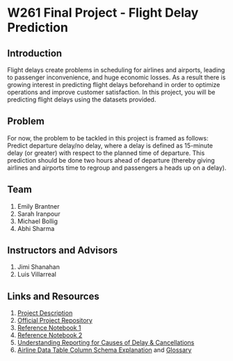 # W261 Final Project - Flight Delay Prediction

## Introduction
Flight delays create problems in scheduling for airlines and airports, leading to passenger inconvenience, and huge economic losses. As a result there is growing interest in predicting flight delays beforehand in order to optimize operations and improve customer satisfaction. In this project, you will be predicting flight delays using the datasets provided. 

## Problem

For now, the problem to be tackled in this project is framed as follows:
Predict departure delay/no delay, where a delay is defined as 15-minute delay (or greater) with respect to the planned time of departure. This prediction should be done two hours ahead of departure (thereby giving airlines and airports time to regroup and passengers a heads up on a delay). 


## Team
1. Emily Brantner 
2. Sarah Iranpour 
3. Michael Bollig 
4. Abhi Sharma

## Instructors and Advisors
1. Jimi Shanahan
2. Luis Villarreal

## Links and Resources
1. [Project Description](https://docs.google.com/document/d/1dIh9RDSp8TLZ1JPbuJqZn1PKIMVGv-1PeOMjSYuf7XM/edit)
2. [Official Project Repository](https://github.com/UCB-w261/main/tree/main/Assignments/FinalProject)
3. [Reference Notebook 1](https://github.com/MScatolin/W261-SP19-Team13-FinalProject/blob/master/Team13_FinalProject.ipynb)
4. [Reference Notebook 2](https://github.com/RLashofRegas/mids-w261-final/tree/main/notebooks)
5. [Understanding Reporting for Causes of Delay & Cancellations](https://www.bts.gov/topics/airlines-and-airports/understanding-reporting-causes-flight-delays-and-cancellations) 
6. [Airline Data Table Column Schema Explanation](https://www.transtats.bts.gov/Fields.asp?gnoyr_VQ=FGJ) and [Glossary](https://www.transtats.bts.gov/Glossary.asp?index=C)
